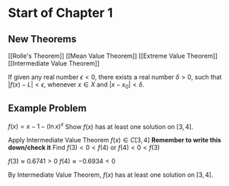 # Start of Chapter 1
## New Theorems
[[Rolle's Theorem]]
[[Mean Value Theorem]]
[[Extreme Value Theorem]]
[[Intermediate Value Theorem]]

If given any real number $\epsilon<0$, there exists a real number $\delta > 0$, such that $|f(x)-L|<\epsilon$, whenever $x\in X$ and $|x-x_0|<\delta$.

## Example Problem
$f(x)=x-1-(\ln x)^x$
Show $f(x)$ has at least one solution on $[3,4]$.

Apply Intermediate Value Theorem
$f(x)\in C[3,4]$    **Remember to write this down/check it**
Find $f(3)<0<f(4)$ or $f(4)<0<f(3)$

$f(3)\approx0.6741>0$
$f(4)\approx-0.6934<0$

By Intermediate Value Theorem, $f(x)$ has at least one solution on $[3,4]$.
